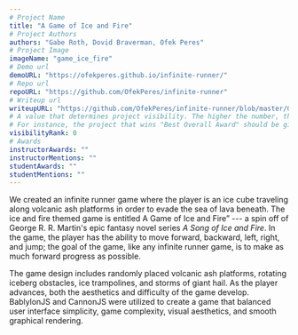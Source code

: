 ```yaml
---
# Project Name
title: "A Game of Ice and Fire"
# Project Authors
authors: "Gabe Roth, Dovid Braverman, Ofek Peres"
# Project Image
imageName: "game_ice_fire"
# Demo url
demoURL: "https://ofekperes.github.io/infinite-runner/"
# Repo url
repoURL: "https://github.com/OfekPeres/infinite-runner"
# Writeup url
writeupURL: "https://github.com/OfekPeres/infinite-runner/blob/master/Graphics%20Final%20Project%20Writeup.pdf"
# A value that determines project visibility. The higher the number, the closer it will appear to the top
# For instance, the project that wins "Best Overall Award" should be given the highest visibilityRank
visibilityRank: 0
# Awards
instructorAwards: ""
instructorMentions: ""
studentAwards: ""
studentMentions: ""
---
```

We created an infinite runner game where the player is an ice cube traveling along volcanic ash platforms in order to evade the sea of lava beneath. The ice and fire themed game is entitled A Game of Ice and Fire” --- a spin off of George R. R. Martin's epic fantasy novel series *A Song of Ice and Fire*. In the game, the player has the ability to move forward, backward, left, right, and jump; the goal of the game, like any infinite runner game, is to make as much forward progress as possible.

The game design includes randomly placed volcanic ash platforms, rotating iceberg obstacles, ice trampolines, and storms of giant hail. As the player advances, both the aesthetics and difficulty of the game develop. BablylonJS and CannonJS were utilized to create a game that balanced user interface simplicity, game complexity, visual aesthetics, and smooth graphical rendering.
